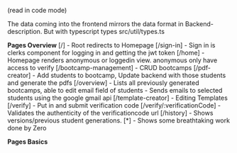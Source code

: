 (read in code mode)

The data coming into the frontend mirrors the data format in Backend-description. But with typescript types
src/util/types.ts


**Pages Overview**
    </HomePage> [/] - Root redirects to Homepage 
    </sign-in> [/sign-in] - Sign in is clerks component for logging in and getting the jwt token
    </HomePage> [/home] - Homepage renders anonymous or loggedin view. anonymous only have access to verify
    </BootcampManagement> [/bootcamp-management] - CRUD bootcamps
    </DiplomaMaking> [/pdf-creator] - Add students to bootcamp, Update backend with those students and generate the pdfs
    </OverviewPage> [/overview] - Lists all previously generated bootcamps, able to edit email field of students
        </EmailClient> - Sends emails to selected students using the google gmail api
    </TemplateCreatorPage> [/template-creator] - Editing Templates
    </VerificationInputPage> [/verify] - Put in and submit verification code
    </VerificationPage> [/verify/:verificationCode] - Validates the authenticity of the verificationcode url
    </HistoryPage> [/history] - Shows versions/previous student generations.
    </ErrorPage> [*] - Shows some breathtaking work done by Zero

**Pages Basics**
    